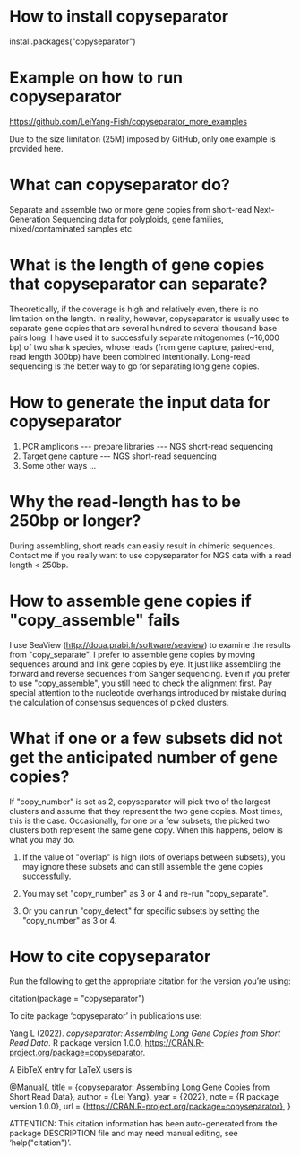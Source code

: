 # How to install copyseparator
install.packages("copyseparator")
  
# Example on how to run copyseparator
https://github.com/LeiYang-Fish/copyseparator_more_examples

Due to the size limitation (25M) imposed by GitHub, only one example is provided here.

# What can copyseparator do?
Separate and assemble two or more gene copies from short-read Next-Generation Sequencing data for polyploids, gene families, mixed/contaminated samples etc.

# What is the length of gene copies that copyseparator can separate?
Theoretically, if the coverage is high and relatively even, there is no limitation on the length. In reality, however, copyseparator is usually used to separate gene copies that are several hundred to several thousand base pairs long. I have used it to successfully separate mitogenomes (~16,000 bp) of two shark species, whose reads (from gene capture, paired-end, read length 300bp) have been combined intentionally. Long-read sequencing is the better way to go for separating long gene copies.

# How to generate the input data for copyseparator
1. PCR amplicons --- prepare libraries --- NGS short-read sequencing
2. Target gene capture --- NGS short-read sequencing
3. Some other ways ...

# Why the read-length has to be 250bp or longer?
During assembling, short reads can easily result in chimeric sequences. Contact me if you really want to use copyseparator for NGS data with a read length < 250bp.

# How to assemble gene copies if "copy_assemble" fails
I use SeaView (http://doua.prabi.fr/software/seaview) to examine the results from "copy_separate". I prefer to assemble gene copies by moving sequences around and link gene copies by eye. It just like assembling the forward and reverse sequences from Sanger sequencing. Even if you prefer to use "copy_assemble", you still need to check the alignment first. Pay special attention to the nucleotide overhangs introduced by mistake during the calculation of consensus sequences of picked clusters.

# What if one or a few subsets did not get the anticipated number of gene copies?
If "copy_number" is set as 2, copyseparator will pick two of the largest clusters and assume that they represent the two gene copies. Most times, this is the case. Occasionally, for one or a few subsets, the picked two clusters both represent the same gene copy. When this happens, below is what you may do.

1. If the value of "overlap" is high (lots of overlaps between subsets), you may ignore these subsets and can still assemble the gene copies successfully.

2. You may set "copy_number" as 3 or 4 and re-run "copy_separate".

3. Or you can run "copy_detect" for specific subsets by setting the "copy_number" as 3 or 4.

# How to cite copyseparator
Run the following to get the appropriate citation for the version you’re using:

  citation(package = "copyseparator")

To cite package ‘copyseparator’ in publications use:

  Yang L (2022). _copyseparator: Assembling Long Gene Copies from Short Read Data_. R package version 1.0.0,
  <https://CRAN.R-project.org/package=copyseparator>.

A BibTeX entry for LaTeX users is

  @Manual{,
    title = {copyseparator: Assembling Long Gene Copies from Short Read Data},
    author = {Lei Yang},
    year = {2022},
    note = {R package version 1.0.0},
    url = {https://CRAN.R-project.org/package=copyseparator},
  }

ATTENTION: This citation information has been auto-generated from the package DESCRIPTION file and may need manual editing, see
‘help("citation")’.
